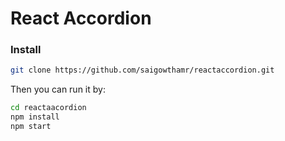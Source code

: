 # React Accordion

### Install

```bash
git clone https://github.com/saigowthamr/reactaccordion.git
```

Then you can run it by:

```bash
cd reactaacordion
npm install
npm start
```
